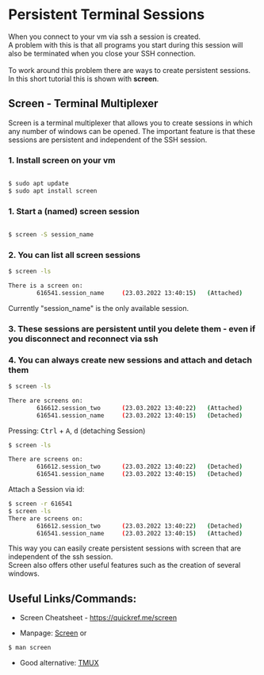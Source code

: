 # Persistent Terminal Sessions
When you connect to your vm via ssh a session is created. <br>
A problem with this is that all programs you start during this session will also be terminated when you close your SSH connection.
<br><br>To work around this problem there are ways to create persistent sessions.<br>
In this short tutorial this is shown with **screen**.

## Screen - Terminal Multiplexer
Screen is a terminal multiplexer that allows you to create sessions in which any number of windows can be opened.
The important feature is that these sessions are persistent and independent of the SSH session.

### 1. Install screen on your vm
```bash

$ sudo apt update
$ sudo apt install screen
```

### 1. Start a (named) screen session
```bash

$ screen -S session_name
```

### 2. You can list all screen sessions
```bash
$ screen -ls

There is a screen on:
        616541.session_name     (23.03.2022 13:40:15)   (Attached)


```
Currently "session_name" is the only available session.

### 3. These sessions are persistent until you delete them - even if you disconnect and reconnect via ssh
### 4. You can always create new sessions and attach and detach them
```bash
$ screen -ls

There are screens on:
        616612.session_two      (23.03.2022 13:40:22)   (Attached)
        616541.session_name     (23.03.2022 13:40:15)   (Detached)
```
Pressing: <kbd>Ctrl</kbd> + <kbd>A</kbd>,  <kbd>d</kbd> (detaching Session)

```bash
$ screen -ls

There are screens on:
        616612.session_two      (23.03.2022 13:40:22)   (Detached)
        616541.session_name     (23.03.2022 13:40:15)   (Detached)

```
Attach a Session via id:
```bash
$ screen -r 616541
$ screen -ls
There are screens on:
        616612.session_two      (23.03.2022 13:40:22)   (Detached)
        616541.session_name     (23.03.2022 13:40:15)   (Attached)

```

This way you can easily create persistent sessions with screen that are independent of the ssh session.<br> Screen also offers other useful features such as the creation of several windows.

## Useful Links/Commands:

- Screen Cheatsheet - https://quickref.me/screen


- Manpage: [Screen](https://linux.die.net/man/1/screen) or
```bash 
$ man screen

```

- Good alternative: [TMUX](https://tmuxguide.readthedocs.io/en/latest/tmux/tmux.html)
